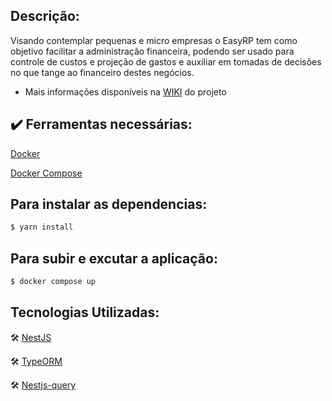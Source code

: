 
## Descrição: 
Visando contemplar pequenas e micro empresas o EasyRP tem como objetivo facilitar a administração financeira, podendo ser usado para controle de custos e projeção de gastos e auxiliar em tomadas de decisões no que tange ao financeiro destes negócios.

- Mais informações disponíveis na  [WIKI](https://gitlab.com/senac-projetos-de-desenvolvimento/2022-william-ulguim/visaoetimos-doc/-/wikis/Projeto-EasyRP) do projeto

## :heavy_check_mark: Ferramentas necessárias:

[Docker](https://docs.docker.com/engine/install/)

[Docker Compose](https://docs.docker.com/compose/)

## Para instalar as dependencias:

```bash
$ yarn install
```

## Para subir e excutar a aplicação:

```bash
$ docker compose up
```

## Tecnologias Utilizadas:

🛠 [NestJS](https://nestjs.com/)

🛠 [TypeORM](https://typeorm.io/)

🛠 [Nestjs-query](https://doug-martin.github.io/nestjs-query/)

